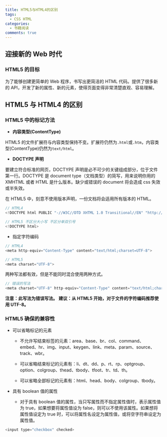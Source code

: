 ```yaml
---
title: HTML5与HTML4的区别
tags:
  - CSS HTML
categories:
  - 书籍阅读
comments: true
---
```


## 迎接新的 Web 时代

### HTML5 的目标

为了能够创建更简单的 Web 程序，书写出更简洁的 HTML 代码。提供了很多新的 API，开发了新的属性、新的元素，使得页面变得非常清楚直观、容易理解。

<!--more-->

## HTML5 与 HTML4 的区别

### HTML5 中的标记方法

- **内容类型(ContentType)**

HTML5 的文件扩展符与内容类型保持不变。扩展符仍然为`.html`或`.htm`，内容类型(ContentType)仍然为`text/html`。

- **DOCTYPE 声明**

要建立符合标准的网页，DOCTYPE 声明是必不可少的关键组成部分，位于文件第一行。DOCTYPE 是 document type（文档类型）的简写，用来说明你用的 XMHTML 或者 HTML 是什么版本。缺少或错误的 document 将会造成 css 失效或半失效。

在 HTML5 中，刻意不使用版本声明，一份文档将会适用所有版本的 HTML。

```javascript
// HTML4
<!DOCTYPE html PUBLIC "-//W3C//DTD XHTML 1.0 Transitional//EN" "http://www.w3.org/TR/xhtml1/DTD/xhtml1-transitional.dtd">
```

```javascript
// HTML5 不区分大小写 不区分单双引号
<!DOCTYPE html>
```

- 指定字符编码

```javascript
// HTML4
<meta http-equiv="Content-Type" content="text/html;charset=UTF-8">
```

```javascript
// HTML5
<meta charset="UTF-8">
```

两种写法都有效，但是不能同时混合使用两种方式。

```javascript
// 错误的写法
<meta charset="UTF-8" http-equiv="Content-Type" content="text/html;charset=UTF-8">
```

**注意：此写法为错误写法。**
**建议：从 HTML5 开始，对于文件的字符编码推荐使用 UTF-8。**

### HTML5 确保的兼容性

- 可以省略标记的元素

  - 不允许写结束标签的元素：area、base、br、col、command、embed、hr、img、input、keygen、link、meta、param、source、track、wbr。

  - 可以省略结束标记的元素有：li、dt、dd、p、rt、rp、optgroup、option、colgroup、thead、tbody、tfoot、tr、td、th。

  - 可以省略全部标记的元素有：html、head、body、colgroup、tbody。

- 具有 boolean 值的属性

  - 对于具有 boolean 值的属性，当只写属性而不指定属性值时，表示属性值为 true，如果想要将属性值设为 false，则可以不使用该属性。如果想将属性值设定为 true 时，可以将属性名设定为属性值，或将空字符串设定为属性值。

```javascript
<input type="checkbox" checked>
```
